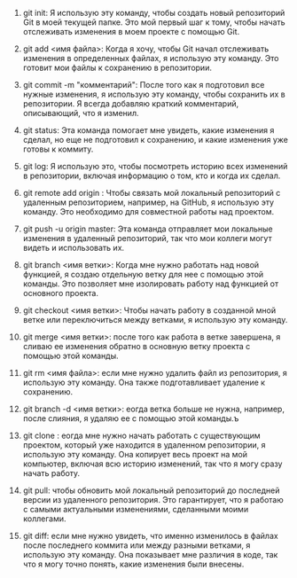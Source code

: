 1. git init: Я использую эту команду, чтобы создать новый репозиторий Git в моей текущей папке. Это мой первый шаг к тому, чтобы начать отслеживать изменения в моем проекте с помощью Git.

2. git add <имя файла>: Когда я хочу, чтобы Git начал отслеживать изменения в определенных файлах, я использую эту команду. Это готовит мои файлы к сохранению в репозитории.

3. git commit -m "комментарий": После того как я подготовил все нужные изменения, я использую эту команду, чтобы сохранить их в репозитории. Я всегда добавляю краткий комментарий, описывающий, что я изменил.

4. git status: Эта команда помогает мне увидеть, какие изменения я сделал, но еще не подготовил к сохранению, и какие изменения уже готовы к коммиту.

5. git log: Я использую это, чтобы посмотреть историю всех изменений в репозитории, включая информацию о том, кто и когда их сделал.

6. git remote add origin <URL>: Чтобы связать мой локальный репозиторий с удаленным репозиторием, например, на GitHub, я использую эту команду. Это необходимо для совместной работы над проектом.

7. git push -u origin master: Эта команда отправляет мои локальные изменения в удаленный репозиторий, так что мои коллеги могут видеть и использовать их.

8. git branch <имя ветки>: Когда мне нужно работать над новой функцией, я создаю отдельную ветку для нее с помощью этой команды. Это позволяет мне изолировать работу над функцией от основного проекта.

9. git checkout <имя ветки>: Чтобы начать работу в созданной мной ветке или переключиться между ветками, я использую эту команду.

10. git merge <имя ветки>: после того как работа в ветке завершена, я сливаю ее изменения обратно в основную ветку проекта с помощью этой команды.

11. git rm <имя файла>: если мне нужно удалить файл из репозитория, я использую эту команду. Она также подготавливает удаление к сохранению.

12. git branch -d <имя ветки>: еогда ветка больше не нужна, например, после слияния, я удаляю ее с помощью этой команды.ъ

13. git clone <URL>: еогда мне нужно начать работать с существующим проектом, который уже находится в удаленном репозитории, я использую эту команду. Она копирует весь проект на мой компьютер, включая всю историю изменений, так что я могу сразу начать работу.

14. git pull: чтобы обновить мой локальный репозиторий до последней версии из удаленного репозитория. Это гарантирует, что я работаю с самыми актуальными изменениями, сделанными моими коллегами.

15. git diff: если мне нужно увидеть, что именно изменилось в файлах после последнего коммита или между разными ветками, я использую эту команду. Она показывает мне различия в коде, так что я могу точно понять, какие изменения были внесены.